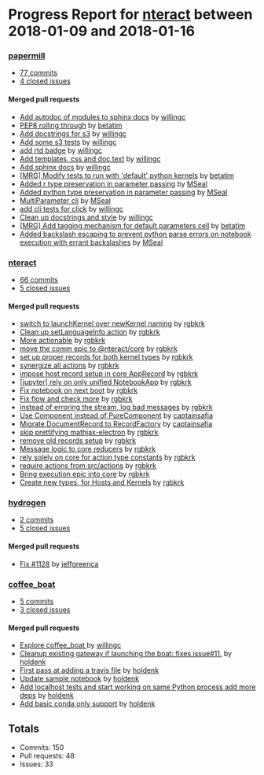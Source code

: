 # Progress Report for [nteract](https://github.com/nteract) between 2018-01-09 and 2018-01-16

### [papermill](https://github.com/nteract/papermill)
-  [77 commits](https://github.com/nteract/papermill/compare/master@%7B1515484800%7D...master@%7B1516089600%7D)
-  [4 closed issues](https://github.com/nteract/papermill/issues?utf8=%E2%9C%93&q=is%3Aissue%20closed%3A2018-01-09..2018-01-16)

#### Merged pull requests
- [Add autodoc of modules to sphinx docs](https://github.com/nteract/papermill/pull/103) by [willingc](https://github.com/willingc)
- [PEP8 rolling through](https://github.com/nteract/papermill/pull/101) by [betatim](https://github.com/betatim)
- [Add docstrings for s3](https://github.com/nteract/papermill/pull/100) by [willingc](https://github.com/willingc)
- [Add some s3 tests](https://github.com/nteract/papermill/pull/99) by [willingc](https://github.com/willingc)
- [add rtd badge](https://github.com/nteract/papermill/pull/98) by [willingc](https://github.com/willingc)
- [Add templates, css and doc text](https://github.com/nteract/papermill/pull/97) by [willingc](https://github.com/willingc)
- [Add sphinx docs](https://github.com/nteract/papermill/pull/95) by [willingc](https://github.com/willingc)
- [[MRG] Modify tests to run with 'default' python kernels](https://github.com/nteract/papermill/pull/94) by [betatim](https://github.com/betatim)
- [Added r type preservation in parameter passing](https://github.com/nteract/papermill/pull/93) by [MSeal](https://github.com/MSeal)
- [Added python type preservation in parameter passing](https://github.com/nteract/papermill/pull/92) by [MSeal](https://github.com/MSeal)
- [MultiParameter cli](https://github.com/nteract/papermill/pull/91) by [MSeal](https://github.com/MSeal)
- [add cli tests for click](https://github.com/nteract/papermill/pull/87) by [willingc](https://github.com/willingc)
- [Clean up docstrings and style](https://github.com/nteract/papermill/pull/86) by [willingc](https://github.com/willingc)
- [[MRG] Add tagging mechanism for default parameters cell](https://github.com/nteract/papermill/pull/85) by [betatim](https://github.com/betatim)
- [Added backslash escaping to prevent python parse errors on notebook execution with errant backslashes](https://github.com/nteract/papermill/pull/83) by [MSeal](https://github.com/MSeal)

### [nteract](https://github.com/nteract/nteract)
-  [66 commits](https://github.com/nteract/nteract/compare/master@%7B1515484800%7D...master@%7B1516089600%7D)
-  [5 closed issues](https://github.com/nteract/nteract/issues?utf8=%E2%9C%93&q=is%3Aissue%20closed%3A2018-01-09..2018-01-16)

#### Merged pull requests
- [switch to launchKernel over newKernel naming](https://github.com/nteract/nteract/pull/2378) by [rgbkrk](https://github.com/rgbkrk)
- [Clean up setLanguageInfo action](https://github.com/nteract/nteract/pull/2377) by [rgbkrk](https://github.com/rgbkrk)
- [More actionable](https://github.com/nteract/nteract/pull/2376) by [rgbkrk](https://github.com/rgbkrk)
- [move the comm epic to @nteract/core](https://github.com/nteract/nteract/pull/2375) by [rgbkrk](https://github.com/rgbkrk)
- [set up proper records for both kernel types](https://github.com/nteract/nteract/pull/2374) by [rgbkrk](https://github.com/rgbkrk)
- [synergize all actions](https://github.com/nteract/nteract/pull/2372) by [rgbkrk](https://github.com/rgbkrk)
- [impose host record setup in core AppRecord](https://github.com/nteract/nteract/pull/2366) by [rgbkrk](https://github.com/rgbkrk)
- [[jupyter] rely on only unified NotebookApp](https://github.com/nteract/nteract/pull/2365) by [rgbkrk](https://github.com/rgbkrk)
- [Fix notebook on next boot](https://github.com/nteract/nteract/pull/2364) by [rgbkrk](https://github.com/rgbkrk)
- [Fix flow and check more](https://github.com/nteract/nteract/pull/2361) by [rgbkrk](https://github.com/rgbkrk)
- [instead of erroring the stream, log bad messages](https://github.com/nteract/nteract/pull/2359) by [rgbkrk](https://github.com/rgbkrk)
- [Use Component instead of PureComponent](https://github.com/nteract/nteract/pull/2358) by [captainsafia](https://github.com/captainsafia)
- [Migrate DocumentRecord to RecordFactory](https://github.com/nteract/nteract/pull/2357) by [captainsafia](https://github.com/captainsafia)
- [skip prettifying mathjax-electron](https://github.com/nteract/nteract/pull/2355) by [rgbkrk](https://github.com/rgbkrk)
- [remove old records setup](https://github.com/nteract/nteract/pull/2354) by [rgbkrk](https://github.com/rgbkrk)
- [Message logic to core reducers](https://github.com/nteract/nteract/pull/2353) by [rgbkrk](https://github.com/rgbkrk)
- [rely solely on core for action type constants](https://github.com/nteract/nteract/pull/2352) by [rgbkrk](https://github.com/rgbkrk)
- [require actions from src/actions](https://github.com/nteract/nteract/pull/2344) by [rgbkrk](https://github.com/rgbkrk)
- [Bring execution epic into core](https://github.com/nteract/nteract/pull/2343) by [rgbkrk](https://github.com/rgbkrk)
- [Create new types, for Hosts and Kernels](https://github.com/nteract/nteract/pull/2337) by [rgbkrk](https://github.com/rgbkrk)

### [hydrogen](https://github.com/nteract/hydrogen)
-  [2 commits](https://github.com/nteract/hydrogen/compare/master@%7B1515484800%7D...master@%7B1516089600%7D)
-  [5 closed issues](https://github.com/nteract/hydrogen/issues?utf8=%E2%9C%93&q=is%3Aissue%20closed%3A2018-01-09..2018-01-16)

#### Merged pull requests
- [Fix #1128](https://github.com/nteract/hydrogen/pull/1187) by [jeffgreenca](https://github.com/jeffgreenca)

### [coffee_boat](https://github.com/nteract/coffee_boat)
-  [5 commits](https://github.com/nteract/coffee_boat/compare/master@%7B1515484800%7D...master@%7B1516089600%7D)
-  [3 closed issues](https://github.com/nteract/coffee_boat/issues?utf8=%E2%9C%93&q=is%3Aissue%20closed%3A2018-01-09..2018-01-16)

#### Merged pull requests
- [Explore coffee_boat ](https://github.com/nteract/coffee_boat/pull/22) by [willingc](https://github.com/willingc)
- [Cleanup existing gateway if launching the boat: fixes issue#11.](https://github.com/nteract/coffee_boat/pull/21) by [holdenk](https://github.com/holdenk)
- [First pass at adding a travis file](https://github.com/nteract/coffee_boat/pull/18) by [holdenk](https://github.com/holdenk)
- [Update sample notebook](https://github.com/nteract/coffee_boat/pull/17) by [holdenk](https://github.com/holdenk)
- [Add localhost tests and start working on same Python process add more deps](https://github.com/nteract/coffee_boat/pull/16) by [holdenk](https://github.com/holdenk)
- [Add basic conda only support](https://github.com/nteract/coffee_boat/pull/7) by [holdenk](https://github.com/holdenk)

## Totals
- Commits: 150
- Pull requests: 48
- Issues: 33
